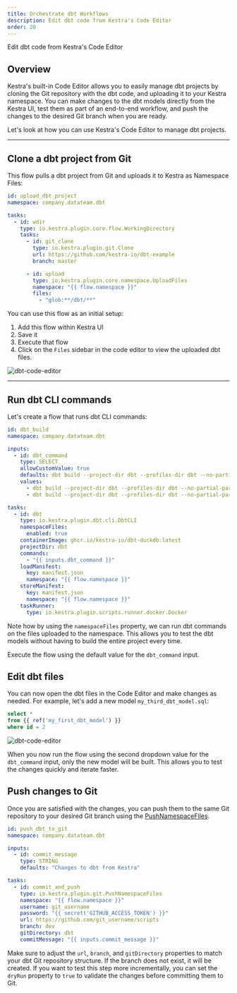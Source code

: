 ```yaml
---
title: Orchestrate dbt Workflows
description: Edit dbt code from Kestra's Code Editor
order: 20
---
```


Edit dbt code from Kestra's Code Editor

## Overview

Kestra's built-in Code Editor allows you to easily manage dbt projects by cloning the Git repository with the dbt code, and uploading it to your Kestra namespace. You can make changes to the dbt models directly from the Kestra UI, test them as part of an end-to-end workflow, and push the changes to the desired Git branch when you are ready.

Let's look at how you can use Kestra's Code Editor to manage dbt projects.

---

## Clone a dbt project from Git

This flow pulls a dbt project from Git and uploads it to Kestra as Namespace Files:

```yaml
id: upload_dbt_project
namespace: company.datateam.dbt

tasks:
  - id: wdir
    type: io.kestra.plugin.core.flow.WorkingDirectory
    tasks:
      - id: git_clone
        type: io.kestra.plugin.git.Clone
        url: https://github.com/kestra-io/dbt-example
        branch: master

      - id: upload
        type: io.kestra.plugin.core.namespace.UploadFiles
        namespace: "{{ flow.namespace }}"
        files:
          - "glob:**/dbt/**"
```

You can use this flow as an initial setup:
1. Add this flow within Kestra UI
2. Save it
3. Execute that flow
4. Click on the `Files` sidebar in the code editor to view the uploaded dbt files.

![dbt-code-editor](/docs/how-to-guides/dbt/dbt-code-editor.png)

---

## Run dbt CLI commands

Let's create a flow that runs dbt CLI commands:

```yaml
id: dbt_build
namespace: company.datateam.dbt

inputs:
  - id: dbt_command
    type: SELECT
    allowCustomValue: true
    defaults: dbt build --project-dir dbt --profiles-dir dbt --no-partial-parse --target prod
    values:
      - dbt build --project-dir dbt --profiles-dir dbt --no-partial-parse --target prod
      - dbt build --project-dir dbt --profiles-dir dbt --no-partial-parse --target prod --select state:modified+ --defer --state ./target --target-path ./dev

tasks:
  - id: dbt
    type: io.kestra.plugin.dbt.cli.DbtCLI
    namespaceFiles:
      enabled: true
    containerImage: ghcr.io/kestra-io/dbt-duckdb:latest
    projectDir: dbt
    commands:
      - "{{ inputs.dbt_command }}"
    loadManifest:
      key: manifest.json
      namespace: "{{ flow.namespace }}"
    storeManifest:
      key: manifest.json
      namespace: "{{ flow.namespace }}"
    taskRunner:
      type: io.kestra.plugin.scripts.runner.docker.Docker
```

Note how by using the `namespaceFiles` property, we can run dbt commands on the files uploaded to the namespace. This allows you to test the dbt models without having to build the entire project every time.

Execute the flow using the default value for the `dbt_command` input.

## Edit dbt files

You can now open the dbt files in the Code Editor and make changes as needed. For example, let's add a new model `my_third_dbt_model.sql`:

```sql
select *
from {{ ref('my_first_dbt_model') }}
where id = 2
```

![dbt-code-editor](/docs/how-to-guides/dbt/dbt-code-editor-2.png)

When you now run the flow using the second dropdown value for the `dbt_command` input, only the new model will be built. This allows you to test the changes quickly and iterate faster.

## Push changes to Git

Once you are satisfied with the changes, you can push them to the same Git repository to your desired Git branch using the [PushNamespaceFiles](./pushnamespacefiles.md).

```yaml
id: push_dbt_to_git
namespace: company.datateam.dbt

inputs:
  - id: commit_message
    type: STRING
    defaults: "Changes to dbt from Kestra"

tasks:
  - id: commit_and_push
    type: io.kestra.plugin.git.PushNamespaceFiles
    namespace: "{{ flow.namespace }}"
    username: git_username
    password: "{{ secret('GITHUB_ACCESS_TOKEN') }}"
    url: https://github.com/git_username/scripts
    branch: dev
    gitDirectory: dbt
    commitMessage: "{{ inputs.commit_message }}"
```

Make sure to adjust the `url`, `branch`, and `gitDirectory` properties to match your dbt Git repository structure. If the branch does not exist, it will be created. If you want to test this step more incrementally, you can set the `dryRun` property to `true` to validate the changes before committing them to Git.
